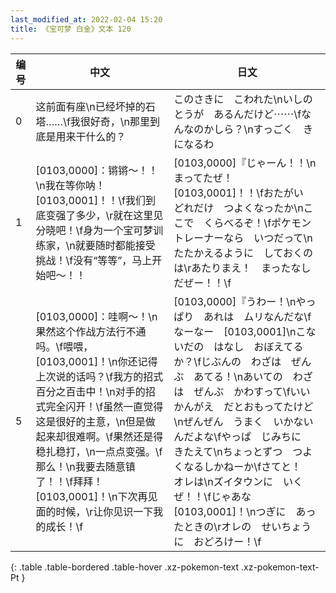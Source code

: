 ```yaml
---
last_modified_at: 2022-02-04 15:20
title: 《宝可梦 白金》文本 120
---
```

| 编号 | 中文 | 日文 |
| ---- | ---- | ---- |
| 0 | 这前面有座\n已经坏掉的石塔……\f我很好奇，\n那里到底是用来干什么的？ | このさきに　こわれた\nいしのとうが　あるんだけど⋯⋯\fなんなのかしら？\nすっごく　きになるわ |
| 1 | [0103,0000]：锵锵～！！\n我在等你呐！[0103,0001]！！\f我们到底变强了多少，\r就在这里见分晓吧！\f身为一个宝可梦训练家，\n就要随时都能接受挑战！\f没有“等等”，马上开始吧～！！ | [0103,0000]『じゃーん！！\nまってたぜ！　[0103,0001]！！\fおたがい　どれだけ　つよくなったか\nここで　くらべるぞ！\fポケモントレーナーなら　いつだって\nたたかえるように　しておくのは\rあたりまえ！　まったなし　だぜー！！\f |
| 5 | [0103,0000]：哇啊～！\n果然这个作战方法行不通吗。\f喂喂，[0103,0001]！\n你还记得上次说的话吗？\f我方的招式百分之百击中！\n对手的招式完全闪开！\f虽然一直觉得这是很好的主意，\n但是做起来却很难啊。\f果然还是得稳扎稳打，\n一点点变强。\f那么！\n我要去随意镇了！！\f拜拜！[0103,0001]！\n下次再见面的时候，\r让你见识一下我的成长！\f | [0103,0000]『うわー！\nやっぱり　あれは　ムリなんだな\fなーなー　[0103,0001]\nこないだの　はなし　おぼえてるか？\fじぶんの　わざは　ぜんぶ　あてる！\nあいての　わざは　ぜんぶ　かわすって\fいい　かんがえ　だとおもってたけど\nぜんぜん　うまく　いかないんだよな\fやっぱ　じみちに　きたえて\nちょっとずつ　つよくなるしかねーか\fさてと！　オレは\nズイタウンに　いくぜ！！\fじゃあな　[0103,0001]！\nつぎに　あったときの\rオレの　せいちょうに　おどろけー！\f |
{: .table .table-bordered .table-hover .xz-pokemon-text .xz-pokemon-text-Pt }